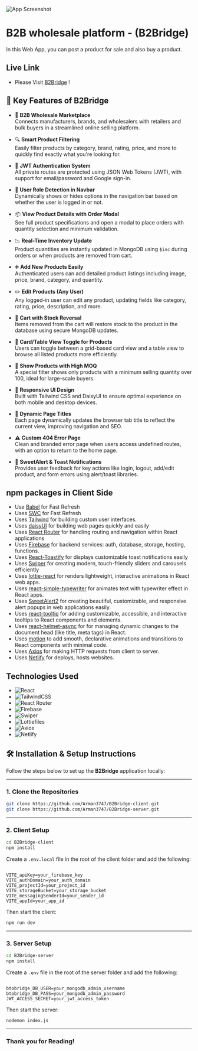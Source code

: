 ![App Screenshot](https://i.ibb.co/RGSrhdTp/b2bridge-transparent.png)

# B2B wholesale platform - (B2Bridge)

In this Web App, you can post a product for sale and also buy a product.

## Live Link

- Please Visit [B2Bridge](https://rad-daffodil-39264b.netlify.app/) !

## 🚀 Key Features of B2Bridge

- 🛒 **B2B Wholesale Marketplace**  
  Connects manufacturers, brands, and wholesalers with retailers and bulk buyers in a streamlined online selling platform.

- 🔍 **Smart Product Filtering**  
  Easily filter products by category, brand, rating, price, and more to quickly find exactly what you're looking for.

- 🔐 **JWT Authentication System**  
  All private routes are protected using JSON Web Tokens (JWT), with support for email/password and Google sign-in.

- 👥 **User Role Detection in Navbar**  
  Dynamically shows or hides options in the navigation bar based on whether the user is logged in or not.

- 📦 **View Product Details with Order Modal**  
  See full product specifications and open a modal to place orders with quantity selection and minimum validation.

- 📉 **Real-Time Inventory Update**  
  Product quantities are instantly updated in MongoDB using `$inc` during orders or when products are removed from cart.

- ➕ **Add New Products Easily**  
  Authenticated users can add detailed product listings including image, price, brand, category, and quantity.

- ✏️ **Edit Products (Any User)**  
  Any logged-in user can edit any product, updating fields like category, rating, price, description, and more.

- 🛒 **Cart with Stock Reversal**  
  Items removed from the cart will restore stock to the product in the database using secure MongoDB updates.

- 🔄 **Card/Table View Toggle for Products**  
  Users can toggle between a grid-based card view and a table view to browse all listed products more efficiently.

- 🎯 **Show Products with High MOQ**  
  A special filter shows only products with a minimum selling quantity over 100, ideal for large-scale buyers.

- 📱 **Responsive UI Design**  
  Built with Tailwind CSS and DaisyUI to ensure optimal experience on both mobile and desktop devices.

- 🧠 **Dynamic Page Titles**  
  Each page dynamically updates the browser tab title to reflect the current view, improving navigation and SEO.

- ⚠️ **Custom 404 Error Page**  
  Clean and branded error page when users access undefined routes, with an option to return to the home page.

- 🔔 **SweetAlert & Toast Notifications**  
  Provides user feedback for key actions like login, logout, add/edit product, and form errors using alert/toast libraries.

  
## npm packages in Client Side

- Use [Babel](https://babeljs.io/) for Fast Refresh
- Uses [SWC](https://swc.rs/) for Fast Refresh
- Uses [Tailwind](https://tailwindcss.com/) for building custom user interfaces.
- Uses [daisyUI](https://daisyui.com/) for building web pages quickly and easily
- Uses [React Router](https://reactrouter.com/) for handling routing and navigation within React applications
- Uses [Firebase](https://firebase.google.com/) for backend services: auth, database, storage, hosting, functions.
- Uses [React-Toastify](https://fkhadra.github.io/react-toastify/introduction/) for displays customizable toast notifications easily
- Uses [Swiper](https://swiperjs.com/) for creating modern, touch-friendly sliders and carousels efficiently
- Uses [lottie-react](https://lottiereact.com/) for renders lightweight, interactive animations in React web apps.
- Uses [react-simple-typewriter](https://react-simple-typewriter.vercel.app/?path=/story/introduction--page) for animates text with typewriter effect in React apps.
- Uses [SweetAlert2](https://sweetalert2.github.io/) for creating beautiful, customizable, and responsive alert popups in web applications easily.
- Uses [react-tooltip](https://react-tooltip.com/) for adding customizable, accessible, and interactive tooltips to React components and elements.
- Uses [react-helmet-async](https://www.npmjs.com/package/react-helmet-async) for for managing dynamic changes to the document head (like title, meta tags) in React.
- Uses [motion](https://motion.dev/) to add smooth, declarative animations and transitions to React components with minimal code.
- Uses [Axios](https://axios-http.com/) for making HTTP requests from client to server. 
- Uses [Netlify](https://www.netlify.com/) for deploys, hosts websites. 

## Technologies Used

- ![React](https://img.shields.io/badge/React-v19.1.0-155dfc?logo=react&logoColor=%2361DAFB)
- ![TailwindCSS](https://img.shields.io/badge/TailwindCSS-v4.1.8-155dfc?logo=tailwindcss)
- ![React Router](https://img.shields.io/badge/React_Router-v7.6.2-155dfc?logo=reactrouter&logoColor=%23CA4245)
- ![Firebase](https://img.shields.io/badge/Firebase-v11.9.1-155dfc?logo=firebase&logoColor=%23DD2C00)
- ![Swiper](https://img.shields.io/badge/Swiper-v11.2.8-155dfc?logo=swiper&logoColor=%236332F6)
- ![Lottiefiles](https://img.shields.io/badge/Lottiefiles-v2.4.1-155dfc?logo=lottiefiles&logoColor=%2300DDB3)
- ![Axios](https://img.shields.io/badge/axios-v1.10.0-155dfc?logo=axios&logoColor=%235A29E4)
- ![Netlify](https://img.shields.io/badge/Netlify-333333?logo=netlify&logoColor=%2300C7B7)


## 🛠️ Installation & Setup Instructions

Follow the steps below to set up the **B2Bridge** application locally:

---

### 1. Clone the Repositories

```bash
git clone https://github.com/Arman3747/B2Bridge-client.git
git clone https://github.com/Arman3747/B2Bridge-server.git
```

---

### 2. Client Setup

```bash
cd B2Bridge-client
npm install
```

Create a `.env.local` file in the root of the client folder and add the following:

```env

VITE_apiKey=your_firebase_key
VITE_authDomain=your_auth_domain
VITE_projectId=your_project_id
VITE_storageBucket=your_storage_bucket
VITE_messagingSenderId=your_sender_id
VITE_appId=your_app_id

```

Then start the client:

```bash
npm run dev
```

---

### 3. Server Setup

```bash
cd B2Bridge-server
npm install
```

Create a `.env` file in the root of the server folder and add the following:

```env

btobridge_DB_USER=your_mongodb_admin_username
btobridge_DB_PASS=your_mongodb_admin_password
JWT_ACCESS_SECRET=your_jwt_access_token

```

Then start the server:

```bash
nodemon index.js
```


---



### Thank you for Reading!